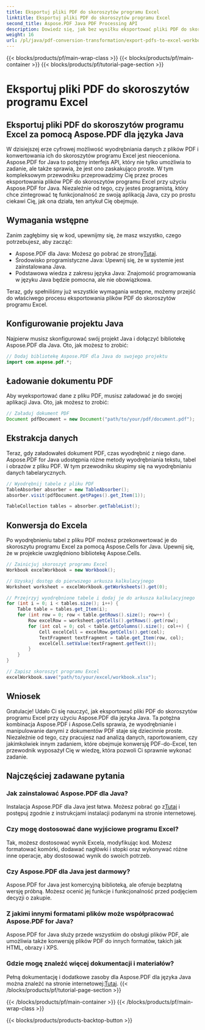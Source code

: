 ```yaml
---
title: Eksportuj pliki PDF do skoroszytów programu Excel
linktitle: Eksportuj pliki PDF do skoroszytów programu Excel
second_title: Aspose.PDF Java PDF Processing API
description: Dowiedz się, jak bez wysiłku eksportować pliki PDF do skoroszytów programu Excel za pomocą Aspose.PDF dla Java. Przewodnik krok po kroku do bezproblemowej ekstrakcji danych.
weight: 16
url: /pl/java/pdf-conversion-transformation/export-pdfs-to-excel-workbooks/
---
```


{{< blocks/products/pf/main-wrap-class >}}
{{< blocks/products/pf/main-container >}}
{{< blocks/products/pf/tutorial-page-section >}}

# Eksportuj pliki PDF do skoroszytów programu Excel


## Eksportuj pliki PDF do skoroszytów programu Excel za pomocą Aspose.PDF dla języka Java

W dzisiejszej erze cyfrowej możliwość wyodrębniania danych z plików PDF i konwertowania ich do skoroszytów programu Excel jest nieoceniona. Aspose.PDF for Java to potężny interfejs API, który nie tylko umożliwia to zadanie, ale także sprawia, że jest ono zaskakująco proste. W tym kompleksowym przewodniku przeprowadzimy Cię przez proces eksportowania plików PDF do skoroszytów programu Excel przy użyciu Aspose.PDF for Java. Niezależnie od tego, czy jesteś programistą, który chce zintegrować tę funkcjonalność ze swoją aplikacją Java, czy po prostu ciekawi Cię, jak ona działa, ten artykuł Cię obejmuje.

## Wymagania wstępne

Zanim zagłębimy się w kod, upewnijmy się, że masz wszystko, czego potrzebujesz, aby zacząć:

-  Aspose.PDF dla Java: Możesz go pobrać ze strony[Tutaj](https://releases.aspose.com/pdf/java/).
- Środowisko programistyczne Java: Upewnij się, że w systemie jest zainstalowana Java.
- Podstawowa wiedza z zakresu języka Java: Znajomość programowania w języku Java będzie pomocna, ale nie obowiązkowa.

Teraz, gdy spełniliśmy już wszystkie wymagania wstępne, możemy przejść do właściwego procesu eksportowania plików PDF do skoroszytów programu Excel.

## Konfigurowanie projektu Java

Najpierw musisz skonfigurować swój projekt Java i dołączyć bibliotekę Aspose.PDF dla Java. Oto, jak możesz to zrobić:

```java
// Dodaj bibliotekę Aspose.PDF dla Java do swojego projektu
import com.aspose.pdf.*;
```

## Ładowanie dokumentu PDF

Aby wyeksportować dane z pliku PDF, musisz załadować je do swojej aplikacji Java. Oto, jak możesz to zrobić:

```java
// Załaduj dokument PDF
Document pdfDocument = new Document("path/to/your/pdf/document.pdf");
```

## Ekstrakcja danych

Teraz, gdy załadowałeś dokument PDF, czas wyodrębnić z niego dane. Aspose.PDF for Java udostępnia różne metody wyodrębniania tekstu, tabel i obrazów z pliku PDF. W tym przewodniku skupimy się na wyodrębnianiu danych tabelarycznych.

```java
// Wyodrębnij tabele z pliku PDF
TableAbsorber absorber = new TableAbsorber();
absorber.visit(pdfDocument.getPages().get_Item(1));

TableCollection tables = absorber.getTableList();
```

## Konwersja do Excela

Po wyodrębnieniu tabel z pliku PDF możesz przekonwertować je do skoroszytu programu Excel za pomocą Aspose.Cells for Java. Upewnij się, że w projekcie uwzględniono bibliotekę Aspose.Cells.

```java
// Zainicjuj skoroszyt programu Excel
Workbook excelWorkbook = new Workbook();

// Uzyskaj dostęp do pierwszego arkusza kalkulacyjnego
Worksheet worksheet = excelWorkbook.getWorksheets().get(0);

// Przejrzyj wyodrębnione tabele i dodaj je do arkusza kalkulacyjnego
for (int i = 0; i < tables.size(); i++) {
    Table table = tables.get_Item(i);
    for (int row = 0; row < table.getRows().size(); row++) {
        Row excelRow = worksheet.getCells().getRows().get(row);
        for (int col = 0; col < table.getColumns().size(); col++) {
            Cell excelCell = excelRow.getCells().get(col);
            TextFragment textFragment = table.get_Item(row, col);
            excelCell.setValue(textFragment.getText());
        }
    }
}

// Zapisz skoroszyt programu Excel
excelWorkbook.save("path/to/your/excel/workbook.xlsx");
```

## Wniosek

Gratulacje! Udało Ci się nauczyć, jak eksportować pliki PDF do skoroszytów programu Excel przy użyciu Aspose.PDF dla języka Java. Ta potężna kombinacja Aspose.PDF i Aspose.Cells sprawia, że wyodrębnianie i manipulowanie danymi z dokumentów PDF staje się dziecinnie proste. Niezależnie od tego, czy pracujesz nad analizą danych, raportowaniem, czy jakimkolwiek innym zadaniem, które obejmuje konwersję PDF-do-Excel, ten przewodnik wyposażył Cię w wiedzę, która pozwoli Ci sprawnie wykonać zadanie.

## Najczęściej zadawane pytania

### Jak zainstalować Aspose.PDF dla Java?

 Instalacja Aspose.PDF dla Java jest łatwa. Możesz pobrać go z[Tutaj](https://releases.aspose.com/pdf/java/) i postępuj zgodnie z instrukcjami instalacji podanymi na stronie internetowej.

### Czy mogę dostosować dane wyjściowe programu Excel?

Tak, możesz dostosować wynik Excela, modyfikując kod. Możesz formatować komórki, dodawać nagłówki i stopki oraz wykonywać różne inne operacje, aby dostosować wynik do swoich potrzeb.

### Czy Aspose.PDF dla Java jest darmowy?

Aspose.PDF for Java jest komercyjną biblioteką, ale oferuje bezpłatną wersję próbną. Możesz ocenić jej funkcje i funkcjonalność przed podjęciem decyzji o zakupie.

### Z jakimi innymi formatami plików może współpracować Aspose.PDF for Java?

Aspose.PDF for Java służy przede wszystkim do obsługi plików PDF, ale umożliwia także konwersję plików PDF do innych formatów, takich jak HTML, obrazy i XPS.

### Gdzie mogę znaleźć więcej dokumentacji i materiałów?

 Pełną dokumentację i dodatkowe zasoby dla Aspose.PDF dla języka Java można znaleźć na stronie internetowej:[Tutaj](https://reference.aspose.com/pdf/java/).
{{< /blocks/products/pf/tutorial-page-section >}}

{{< /blocks/products/pf/main-container >}}
{{< /blocks/products/pf/main-wrap-class >}}

{{< blocks/products/products-backtop-button >}}
